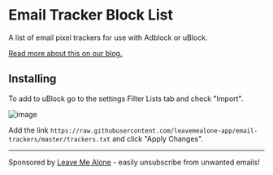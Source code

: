 # Email Tracker Block List

A list of email pixel trackers for use with Adblock or uBlock.

[Read more about this on our blog.](https://blog.leavemealone.app)

## Installing

To add to uBlock go to the settings Filter Lists tab and check "Import".

![image](https://user-images.githubusercontent.com/1462828/75796703-0606f280-5daf-11ea-9250-8f96dca97119.png)

Add the link `https://raw.githubusercontent.com/leavemealone-app/email-trackers/master/trackers.txt` and click "Apply Changes".

---

Sponsored by [Leave Me Alone](https://leavemealone.app) - easily unsubscribe from unwanted emails!
